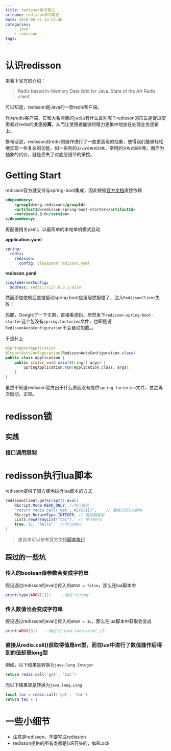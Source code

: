 ```yaml
---
title: redisson学习笔记
urlname: redisson学习笔记
date: 2018-09-21 13:57:48
categories:
    - java
    - redisson
tags:
---
```


# 认识redisson

来看下官方的介绍：
> Redis based In-Memory Data Grid for Java. State of the Art Redis client.

可以知道，redisson是Java的一款redis客户端。

作为redis客户端，它和大名鼎鼎的`jedis`有什么区别呢？redisson的宗旨是促进使用者对redis的**关注分离**，从而让使用者能够将精力更集中地放在处理业务逻辑上。

换句话说，redisson对redis的操作进行了一些更高级的抽象，使得我们能够轻松地实现一些复杂的功能，如一系列的`Java分布式对象`，常用的`分布式服务`等。而作为抽象的代价，就是丢失了对底层细节的掌控。


# Getting Start

redisson官方就支持与spring-boot集成，因此根据[官方文档](https://github.com/redisson/redisson/tree/master/redisson-spring-boot-starter)直接依赖
```xml
<dependency>
    <groupId>org.redisson</groupId>
    <artifactId>redisson-spring-boot-starter</artifactId>
    <version>3.8.0</version>
</dependency>
```

再配置相关yaml，以最简单的本地单机模式启动

**application.yaml**
```yaml
spring:
  redis:
    redisson:
      config: classpath:redisson.yaml
```

**redisson.yaml**
```yaml
singleServerConfig:
  address: redis://127.0.0.1:6379
```

然而添加依赖后直接启动spring boot应用居然报错了，注入`RedissonClient`失败！

妈耶，Google了一下无果，直接看源码，居然发下`redisson-spring-boot-starter`这个包没有`spring.factories`文件，也即是说`RedissonAutoConfiguration`不会自动加载。。

于是补上
```java
@SpringBootApplication
@ImportAutoConfiguration(RedissonAutoConfiguration.class)
public class Application {
    public static void main(String[] args) {
        SpringApplication.run(Application.class, args);
    }
}
```

虽然不知道redisson官方出于什么原因没有提供`spring.factories`文件，总之再次启动，正常。

# redisson锁

## 实践

### 接口调用限制

# redisson执行lua脚本

redisson提供了很方便地执行lua脚本的方式
```java
redissonClient.getScript().eval(
    RScript.Mode.READ_ONLY, //执行模式
    "return redis.call('get', KEYS[1])",    // 要执行的lua脚本
    RScript.ReturnType.INTEGER, // 返回值类型
    Lists.newArrayList("tac"),  // 传入KEYS
    true, 1L, "hello"   //传入ARGV
)
```

> 更具体可以参考官方文档[脚本执行](https://github.com/redisson/redisson/wiki/10.-%E9%A2%9D%E5%A4%96%E5%8A%9F%E8%83%BD#104-%E8%84%9A%E6%9C%AC%E6%89%A7%E8%A1%8C)

## 踩过的一些坑

### 传入的boolean值参数会变成字符串
假设通过redisson的eval()传入的`ARGV = false`，那么在lua脚本中
```lua
print(type(ARGV[1]))    --输出'string'
```

### 传入数值也会变成字符串
假设通过redisson的eval()传入的`ARGV = 1L`，那么在lua脚本中获取会变成
```lua
print(ARGV[3])   --输出'["java.lang.Long",1]'
```

### 直接从redis.call()获取得值是int型，而在lua中进行了数值操作后得到的值却是long型
例如，以下结果是转换为`java.lang.Integer`
```lua
return redis.call('get', 'tac')
```
而以下结果却是转换为`java.lang.Long`
```lua
local tac = redis.call('get', 'tac')
return tac + 1
```

# 一些小细节

- 注意是redisson，不要写成redission
- redisson提供的所有类都是以R开头的，如RLock

